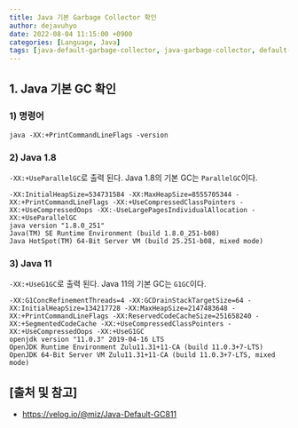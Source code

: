 ```yaml
---
title: Java 기본 Garbage Collector 확인
author: dejavuhyo
date: 2022-08-04 11:15:00 +0900
categories: [Language, Java]
tags: [java-default-garbage-collector, java-garbage-collector, default-garbage-collector, garbage-collector, java-default-gc, default-gc, gc, 자바-기본-가비지-컬렉터, 가비지-컬렉터, 기본-가비지-컬렉터]
---
```


## 1. Java 기본 GC 확인

### 1) 명령어

```shell
java -XX:+PrintCommandLineFlags -version
```

### 2) Java 1.8
`-XX:+UseParallelGC`로 출력 된다. Java 1.8의 기본 GC는 `ParallelGC`이다.

```shell
-XX:InitialHeapSize=534731584 -XX:MaxHeapSize=8555705344 -XX:+PrintCommandLineFlags -XX:+UseCompressedClassPointers -XX:+UseCompressedOops -XX:-UseLargePagesIndividualAllocation -XX:+UseParallelGC
java version "1.8.0_251"
Java(TM) SE Runtime Environment (build 1.8.0_251-b08)
Java HotSpot(TM) 64-Bit Server VM (build 25.251-b08, mixed mode)
```

### 3) Java 11
`-XX:+UseG1GC`로 출력 된다. Java 11의 기본 GC는 `G1GC`이다.

```shell
-XX:G1ConcRefinementThreads=4 -XX:GCDrainStackTargetSize=64 -XX:InitialHeapSize=134217728 -XX:MaxHeapSize=2147483648 -XX:+PrintCommandLineFlags -XX:ReservedCodeCacheSize=251658240 -XX:+SegmentedCodeCache -XX:+UseCompressedClassPointers -XX:+UseCompressedOops -XX:+UseG1GC
openjdk version "11.0.3" 2019-04-16 LTS
OpenJDK Runtime Environment Zulu11.31+11-CA (build 11.0.3+7-LTS)
OpenJDK 64-Bit Server VM Zulu11.31+11-CA (build 11.0.3+7-LTS, mixed mode)
```

## [출처 및 참고]
* <https://velog.io/@miz/Java-Default-GC811>
